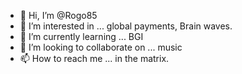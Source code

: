 - 👋 Hi, I’m @Rogo85
- 👀 I’m interested in ... global payments, Brain waves. 
- 🌱 I’m currently learning ... BGI
- 💞️ I’m looking to collaborate on ... music 
- 📫 How to reach me ... in the matrix. 

<!---
Rogo85/Rogo85 is a ✨ special ✨ repository because its `README.md` (this file) appears on your GitHub profile.
You can click the Preview link to take a look at your changes.
--->
